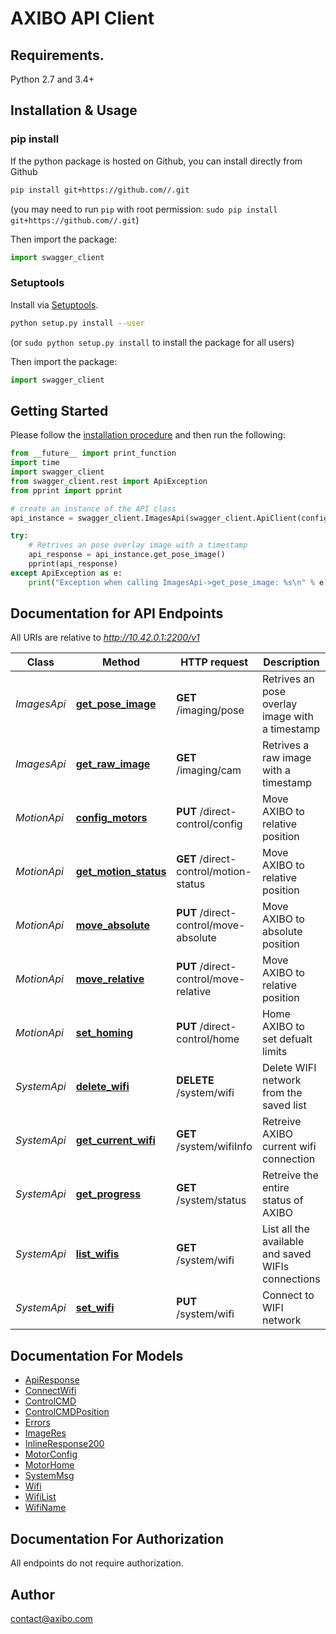 
# AXIBO API Client

## Requirements.

Python 2.7 and 3.4+

## Installation & Usage
### pip install

If the python package is hosted on Github, you can install directly from Github

```sh
pip install git+https://github.com//.git
```
(you may need to run `pip` with root permission: `sudo pip install git+https://github.com//.git`)

Then import the package:
```python
import swagger_client 
```

### Setuptools

Install via [Setuptools](http://pypi.python.org/pypi/setuptools).

```sh
python setup.py install --user
```
(or `sudo python setup.py install` to install the package for all users)

Then import the package:
```python
import swagger_client
```

## Getting Started

Please follow the [installation procedure](#installation--usage) and then run the following:

```python
from __future__ import print_function
import time
import swagger_client
from swagger_client.rest import ApiException
from pprint import pprint

# create an instance of the API class
api_instance = swagger_client.ImagesApi(swagger_client.ApiClient(configuration))

try:
    # Retrives an pose overlay image with a timestamp
    api_response = api_instance.get_pose_image()
    pprint(api_response)
except ApiException as e:
    print("Exception when calling ImagesApi->get_pose_image: %s\n" % e)

```

## Documentation for API Endpoints

All URIs are relative to *http://10.42.0.1:2200/v1*

Class | Method | HTTP request | Description
------------ | ------------- | ------------- | -------------
*ImagesApi* | [**get_pose_image**](docs/ImagesApi.md#get_pose_image) | **GET** /imaging/pose | Retrives an pose overlay image with a timestamp
*ImagesApi* | [**get_raw_image**](docs/ImagesApi.md#get_raw_image) | **GET** /imaging/cam | Retrives a raw image with a timestamp
*MotionApi* | [**config_motors**](docs/MotionApi.md#config_motors) | **PUT** /direct-control/config | Move AXIBO to relative position
*MotionApi* | [**get_motion_status**](docs/MotionApi.md#get_motion_status) | **GET** /direct-control/motion-status | Move AXIBO to relative position
*MotionApi* | [**move_absolute**](docs/MotionApi.md#move_absolute) | **PUT** /direct-control/move-absolute | Move AXIBO to absolute position
*MotionApi* | [**move_relative**](docs/MotionApi.md#move_relative) | **PUT** /direct-control/move-relative | Move AXIBO to relative position
*MotionApi* | [**set_homing**](docs/MotionApi.md#set_homing) | **PUT** /direct-control/home | Home AXIBO to set defualt limits
*SystemApi* | [**delete_wifi**](docs/SystemApi.md#delete_wifi) | **DELETE** /system/wifi | Delete WIFI network from the saved list
*SystemApi* | [**get_current_wifi**](docs/SystemApi.md#get_current_wifi) | **GET** /system/wifiInfo | Retreive AXIBO current wifi connection
*SystemApi* | [**get_progress**](docs/SystemApi.md#get_progress) | **GET** /system/status | Retreive the entire status of AXIBO
*SystemApi* | [**list_wifis**](docs/SystemApi.md#list_wifis) | **GET** /system/wifi | List all the available and saved WIFIs connections
*SystemApi* | [**set_wifi**](docs/SystemApi.md#set_wifi) | **PUT** /system/wifi | Connect to WIFI network


## Documentation For Models

 - [ApiResponse](docs/ApiResponse.md)
 - [ConnectWifi](docs/ConnectWifi.md)
 - [ControlCMD](docs/ControlCMD.md)
 - [ControlCMDPosition](docs/ControlCMDPosition.md)
 - [Errors](docs/Errors.md)
 - [ImageRes](docs/ImageRes.md)
 - [InlineResponse200](docs/InlineResponse200.md)
 - [MotorConfig](docs/MotorConfig.md)
 - [MotorHome](docs/MotorHome.md)
 - [SystemMsg](docs/SystemMsg.md)
 - [Wifi](docs/Wifi.md)
 - [WifiList](docs/WifiList.md)
 - [WifiName](docs/WifiName.md)


## Documentation For Authorization

 All endpoints do not require authorization.


## Author

contact@axibo.com

